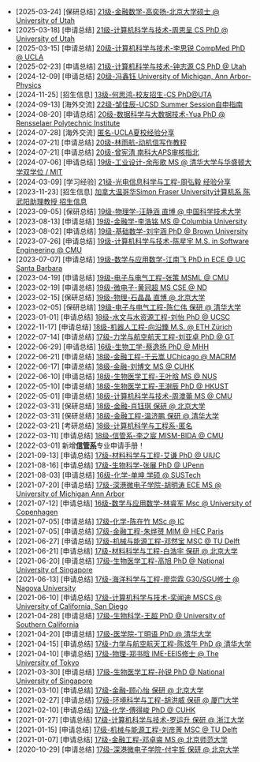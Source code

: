 - [2025-03-24] [保研总结] [21级-金融数学-高奕扬-北京大学硕士 @ University of Utah](grad-application/grad-application/math/financial-mathematics/[CN]-21-gaoyiyang.md)
- [2025-03-18] [申请总结] [21级-计算机科学与技术-周思呈 CS PhD @ University of Utah](grad-application/computer-science-and-engineering/[US]-21-zhousicheng)
- [2025-03-15] [申请总结] [20级-计算机科学与技术-李思锐 CompMed PhD @ UCLA](grad-application/computer-science-and-engineering/[US]-20-lisirui)
- [2025-02-23] [申请总结] [21级-计算机科学与技术-钟志源 CS PhD @ Utah](grad-application/computer-science-and-engineering/[US]-21-zhongzhiyuan)
- [2024-12-09] [申请总结] [20级-冯鑫钰 University of Michigan, Ann Arbor-Physics](grad-application/physics/physics/[US]-20-fengxinyu)
- [2024-11-25] [招生信息] [13级-何思鸿-校友招生-CS PhD@UTA](招生信息/13级-何思鸿-校友招生-CS%20PhD@UTA)
- [2024-09-13] [海外交流] [22级-邹佳辰-UCSD Summer Session自申指南](oversea-program/summer-school/ucsd_summer_session_guide)
- [2024-08-20] [申请总结] [20级-数据科学与大数据技术-Yua PhD @ Rensselaer Polytechnic Institute](grad-application/math/statistics/[US]-20-yua)
- [2024-07-28] [海外交流] [匿名-UCLA夏校经验分享](oversea-program/summer-school/ucla_summer_session_recommendation)
- [2024-07-21] [申请总结] [20级-林雨航-动机信写作教程](<grad-application/computer-science-and-engineering/(ML)-20-linyuhang>)
- [2024-07-21] [申请总结] [20级-曾宪清 南科大APS审核指北](<grad-application/computer-science-and-engineering/(APS)-20-zengxianqing>)
- [2024-07-06] [申请总结] [19级-工业设计-余彤歌 MS @ 清华大学与华盛顿大学双学位 / MIT](grad-application/sdim/design-focus/[CN]-19-yutongge)
- [2024-03-09] [学习经验] [21级-光电信息科学与工程-周弘毅 经验分享](英语学习/日常学习/经验分享-21-周弘毅)
- [2023-11-23] [招生信息] [加拿大温哥华Simon Fraser University计算机系 陈武阳助理教授 招生信息](招生信息/加拿大温哥华SimonFraserUniversity计算机系陈武阳助理教授招生信息)
- [2023-09-05] \[保研总结\] [19级-物理学-汪静涵 直博 @ 中国科学技术大学](grad-application/physics/physics/[CN]-19-wangjinghan)
- [2023-08-13] \[申请总结\] [19级-金融学-李浩铭 MS @ Columbia University](grad-application/finance/finance/[US]-19-lihaoming)
- [2023-08-02] \[申请总结\] [19级-基础数学-刘宇涵 PhD @ Brown University](grad-application/math/basic-mathematics/[US]-19-liuyuhan)
- [2023-07-26] \[申请总结] [19级-计算机科学与技术-陈星宇 M.S. in Software Engineering @ CMU](grad-application/computer-science-and-engineering/[US]-19-chenxingyu)
- [2023-07-07] \[申请总结] [19级-数学与应用数学-江南飞 PhD in ECE @ UC Santa Barbara](grad-application/math/applied-mathematics/[US]-19-jiangnanfei)
- [2023-04-19] \[申请总结] [19级-电子与电气工程-张策 MSML @ CMU](grad-application/electronic-and-electrical-engineering/communication-engineering/[US]-19-zhangce)
- [2023-02-19] \[申请总结\] [19级-微电子-黄冠超 MS CSE @ ND](grad-application/microelectronics/[US]-19-huangguanchao)
- [2023-02-15] [保研总结] [19级-物理-石晶晶 直博 @ 北京大学](grad-application/physics/physics/[CN]-19-shijingjing)
- [2023-02-05] [保研总结] [19级-电子与电气工程-陈仁伟 保研 @ 清华大学](grad-application/microelectronics/[CN]-19-chenrenwei)
- [2023-01-01] [申请总结] [18级-水文与水资源工程-刘怡 PhD @ UCSC](grad-application/environmental-science-and-engineering/hydrology-and-water-resources-engineerin/[US]-18-liuyi)
- [2022-11-17] [申请总结] [18级-机器人工程-向沿臻 M.S. @ ETH Zürich](grad-application/mechanical-and-energy-engineering/[CH]-18-xiangyanzhen)
- [2022-07-14] [申请总结] [17级-力学与航空航天工程-刘亚卓 PhD @ GT](grad-application/mechanics-and-aerospace-engineering/[US]-17-liuyazhuo)
- [2022-06-29] [申请总结] [16级-生物工学-蔡逸扬 PhD @ MHH](grad-application/biology/biotechnology/[GER]-16-caiyiyang)
- [2022-06-21] [申请总结] [18级-金融工程-于云嵩 UChicago @ MACRM](grad-application/finance/financial-engineering/[US]-18-yuyunsong)
- [2022-06-17] [申请总结] [18级-金融-刘博文 MS @ CUHK](grad-application/finance/finance/[HK]-18-liubowen)
- [2022-06-10] [申请总结] [18级-生物医学工程-王叶晗 MS @ NUS](grad-application/biomedical-engineering/[SG]-18-wangyehan)
- [2022-05-10] [申请总结] [18级-生物医学工程-王澍辰 PhD @ HKUST](grad-application/biomedical-engineering/[HK]-18-wangshuchen)
- [2022-05-01] [申请总结] [18级-计算机科学与技术-周澳蕾 MS @ CMU](grad-application/computer-science-and-engineering/[US]-18-zhouaolei)
- [2022-03-31] [保研总结] [18级-金融-肖钰琪 保研 @ 北京大学](grad-application/finance/finance/[CN]-18-xiaoyuqi)
- [2022-03-31] [保研总结] [18级-金融工程-温济鹏 保研 @ 清华大学](grad-application/finance/financial-engineering/[CN]-18-wenjipeng)
- [2022-03-21] [考研总结] [18级-计算机科学与工程系-匿名](grad-application/computer-science-and-engineering/[CN]-18-anonymous)
- [2022-03-11] [申请总结] [18级-信管系-李之宸 MISM-BIDA @ CMU](grad-application/information-systems-and-management-engineering/big-data-management-and-applications/[US]-18-lizhichen)
- [2022-03-01] 新增[**信管系**](grad-application/information-systems-and-management-engineering/)专业申请手册！
- [2021-09-13] [申请总结] [17级-材料科学与工程-艾谦 PhD @ UIUC](grad-application/materials-science-and-engineering/[US]-17-aiqian)
- [2021-08-16] [申请总结] [17级-生物科学-张展 PhD @ UPenn](grad-application/biology/bioscience/[US]-17-zhangzhan)
- [2021-08-03] [申请总结] [16级-化学-单坤 学硕 @ SUSTech](grad-application/chemistry/[CN]-16-ShanKun)
- [2021-07-20] [申请总结] [17级-深港微电子学院-胡明涛 ECE MS @ University of Michigan Ann Arbor](grad-application/microelectronics/[US]-17-humingtao)
- [2021-07-12] [申请总结] [16级-数学与应用数学-林睿军 Msc @ University of Copenhagen](grad-application/math/applied-mathematics/[DNK]-16-linruijun)
- [2021-07-05] [申请总结] [17级-化学-陈在竹 MSc @ IC](grad-application/chemistry/[UK]-17-chenzaizhu)
- [2021-07-05] [申请总结] [17级-金融工程-朱烨赟 MIM @ HEC Paris](grad-application/finance/financial-engineering/[FR]-17-zhuyeyun)
- [2021-06-27] [申请总结] [17级-机械与能源工程-邓然宝 MSC @ TU Delft](grad-application/mechanical-and-energy-engineering/[NL]-17-dengranbao)
- [2021-06-21] [申请总结] [17级-材料科学与工程-白浩宇 保研 @ 北京大学](grad-application/materials-science-and-engineering/[CN]-17-baihaoyu)
- [2021-06-20] [申请总结] [17级-生物医学工程-高旭 PhD @ National University of Singapore](grad-application/biomedical-engineering/[SG]-17-gaoxu)
- [2021-06-13] [申请总结] [17级-海洋科学与工程-廖崇霖 G30/SGU修士 @ Nagoya University](grad-application/marine-science-and-engineering/[JP]-17-liaochonglin)
- [2021-06-10] [申请总结] [17级-计算机科学与技术-栾闻迪 MSCS @ University of California, San Diego](grad-application/computer-science-and-engineering/[US]-17-luanwendi)
- [2021-04-28] [申请总结] [17级-生物科学-王超 PhD @ University of Southern California](grad-application/biology/bioscience/[US]-17-wangchao)
- [2021-04-20] [申请总结] [17级-医学院-丁明语 PhD @ 清华大学](grad-application/medicine/[CN]-17-dingmingyu)
- [2021-04-15] [申请总结] [17级-力学与航空航天工程-陈炫午 PhD @ 清华大学](grad-application/mechanics-and-aerospace-engineering/[CN]-17-chenxuanwu)
- [2021-04-10] [申请总结] [17级-物理-郑书晗 IME-EEIS修士 @ The University of Tokyo](grad-application/physics/physics/[JP]-17-zhengshuhan)
- [2021-03-30] [申请总结] [17级-生物医学工程-孙锐 PhD @ National University of Singapore](grad-application/biomedical-engineering/[SG]-17-sunrui)
- [2021-03-10] [申请总结] [17级-金融-顾心怡 保研 @ 北京大学](grad-application/finance/finance/[CN]-17-guxinyi)
- [2021-02-27] [申请总结] [17级-环境科学与工程-胡洪威 保研 @ 厦门大学 ](grad-application/environmental-science-and-engineering/environmental-science-and-engineering/[CN]-17-huhongwei)
- [2021-02-10] [申请总结] [17级-化学-傅得峻 PhD @ CUHK](grad-application/chemistry/[HK]-17-fudejun)
- [2021-01-27] [申请总结] [17级-计算机科学与技术-罗运升 保研 @ 浙江大学](grad-application/computer-science-and-engineering/[CN]-17-luoyunsheng)
- [2021-01-15] [申请总结] [17级-机械与能源工程-刘彦菁 MSC @ TU Delft](grad-application/mechanical-and-energy-engineering/[NL]-17-liuyanjing)
- [2021-01-07] [申请总结] [17级-金融工程-邓卓睿 MS @ 北京师范大学](grad-application/finance/financial-engineering/[CN]-17-dengzhuorui)
- [2020-10-29] [申请总结] [17级-深港微电子学院-付宇哲 保研 @ 北京大学](grad-application/microelectronics/[CN]-17-fuyuzhe)
